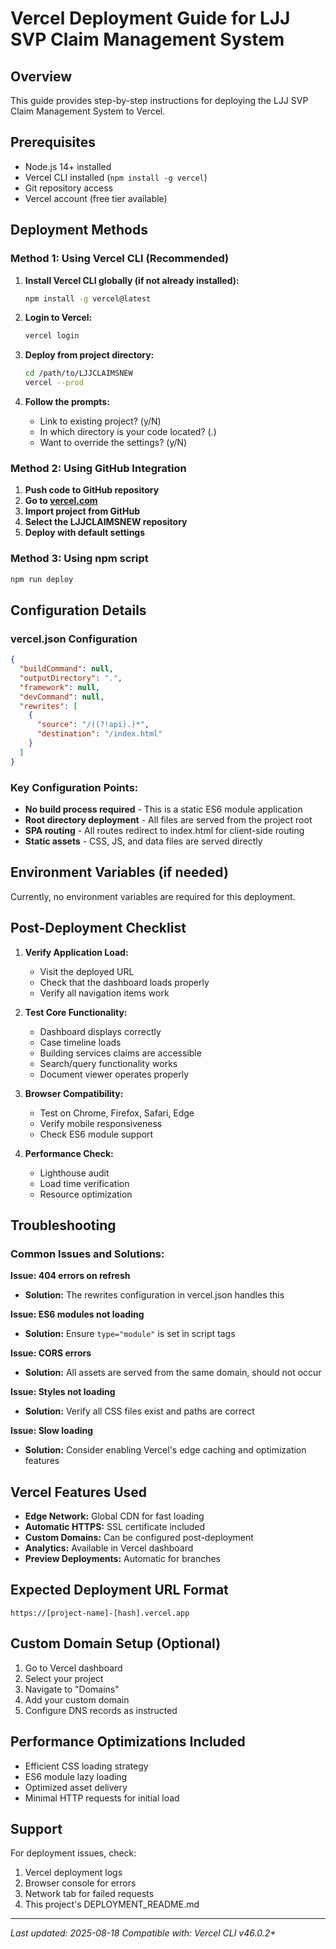 # Vercel Deployment Guide for LJJ SVP Claim Management System

## Overview
This guide provides step-by-step instructions for deploying the LJJ SVP Claim Management System to Vercel.

## Prerequisites
- Node.js 14+ installed
- Vercel CLI installed (`npm install -g vercel`)
- Git repository access
- Vercel account (free tier available)

## Deployment Methods

### Method 1: Using Vercel CLI (Recommended)

1. **Install Vercel CLI globally (if not already installed):**
   ```bash
   npm install -g vercel@latest
   ```

2. **Login to Vercel:**
   ```bash
   vercel login
   ```

3. **Deploy from project directory:**
   ```bash
   cd /path/to/LJJCLAIMSNEW
   vercel --prod
   ```

4. **Follow the prompts:**
   - Link to existing project? (y/N)
   - In which directory is your code located? (.) 
   - Want to override the settings? (y/N)

### Method 2: Using GitHub Integration

1. **Push code to GitHub repository**
2. **Go to [vercel.com](https://vercel.com)**
3. **Import project from GitHub**
4. **Select the LJJCLAIMSNEW repository**
5. **Deploy with default settings**

### Method 3: Using npm script

```bash
npm run deploy
```

## Configuration Details

### vercel.json Configuration
```json
{
  "buildCommand": null,
  "outputDirectory": ".",
  "framework": null,
  "devCommand": null,
  "rewrites": [
    {
      "source": "/((?!api).)*",
      "destination": "/index.html"
    }
  ]
}
```

### Key Configuration Points:
- **No build process required** - This is a static ES6 module application
- **Root directory deployment** - All files are served from the project root
- **SPA routing** - All routes redirect to index.html for client-side routing
- **Static assets** - CSS, JS, and data files are served directly

## Environment Variables (if needed)
Currently, no environment variables are required for this deployment.

## Post-Deployment Checklist

1. **Verify Application Load:**
   - Visit the deployed URL
   - Check that the dashboard loads properly
   - Verify all navigation items work

2. **Test Core Functionality:**
   - Dashboard displays correctly
   - Case timeline loads
   - Building services claims are accessible
   - Search/query functionality works
   - Document viewer operates properly

3. **Browser Compatibility:**
   - Test on Chrome, Firefox, Safari, Edge
   - Verify mobile responsiveness
   - Check ES6 module support

4. **Performance Check:**
   - Lighthouse audit
   - Load time verification
   - Resource optimization

## Troubleshooting

### Common Issues and Solutions:

**Issue: 404 errors on refresh**
- **Solution:** The rewrites configuration in vercel.json handles this

**Issue: ES6 modules not loading**
- **Solution:** Ensure `type="module"` is set in script tags

**Issue: CORS errors**
- **Solution:** All assets are served from the same domain, should not occur

**Issue: Styles not loading**
- **Solution:** Verify all CSS files exist and paths are correct

**Issue: Slow loading**
- **Solution:** Consider enabling Vercel's edge caching and optimization features

## Vercel Features Used

- **Edge Network:** Global CDN for fast loading
- **Automatic HTTPS:** SSL certificate included
- **Custom Domains:** Can be configured post-deployment
- **Analytics:** Available in Vercel dashboard
- **Preview Deployments:** Automatic for branches

## Expected Deployment URL Format
```
https://[project-name]-[hash].vercel.app
```

## Custom Domain Setup (Optional)
1. Go to Vercel dashboard
2. Select your project
3. Navigate to "Domains"
4. Add your custom domain
5. Configure DNS records as instructed

## Performance Optimizations Included
- Efficient CSS loading strategy
- ES6 module lazy loading
- Optimized asset delivery
- Minimal HTTP requests for initial load

## Support
For deployment issues, check:
1. Vercel deployment logs
2. Browser console for errors
3. Network tab for failed requests
4. This project's DEPLOYMENT_README.md

---
*Last updated: 2025-08-18*
*Compatible with: Vercel CLI v46.0.2+*